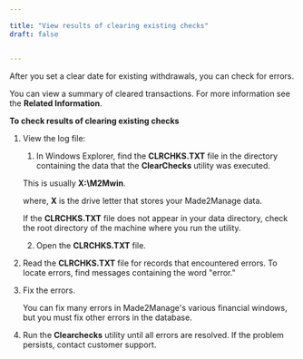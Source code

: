```yaml
---

title: "View results of clearing existing checks"
draft: false


---
```


After you set a clear date for existing withdrawals, you can check for errors.

You can view a summary of cleared transactions. For more information see the **Related Information**.

**To check results of clearing existing checks**

1.  View the log file:

    1.  In Windows Explorer, find the **CLRCHKS.TXT** file in the directory containing the data that the **ClearChecks** utility was executed.

    This is usually **X:\\M2Mwin**.

    where, **X** is the drive letter that stores your Made2Manage data.

    If the **CLRCHKS.TXT** file does not appear in your data directory, check the root directory of the machine where you run the utility.

    2.  Open the **CLRCHKS.TXT** file.

2.  Read the **CLRCHKS.TXT** file for records that encountered errors. To locate errors, find messages containing the word "error."

3.  Fix the errors.

    You can fix many errors in Made2Manage's various financial windows, but you must fix other errors in the database.

4.  Run the **Clearchecks** utility until all errors are resolved. If the problem persists, contact customer support.
